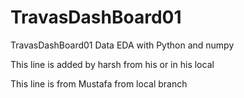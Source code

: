# TravasDashBoard01
TravasDashBoard01 Data EDA with Python and numpy

This line is added by harsh from his or in his local

This line is from Mustafa from local branch 
